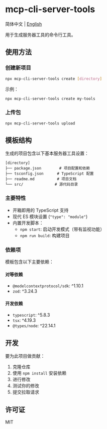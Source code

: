 # mcp-cli-server-tools

简体中文 | [English](./README.md)

用于生成服务器工具的命令行工具。

## 使用方法

### 创建新项目

```bash
npx mcp-cli-server-tools create [directory]
```

示例：

```bash
npx mcp-cli-server-tools create my-tools
```

### 上传包

```bash
npx mcp-cli-server-tools upload
```

## 模板结构

生成的项目包含以下基本服务器工具设置：

```
[directory]
├── package.json        # 项目配置和依赖
├── tsconfig.json      # TypeScript 配置
├── readme.md          # 项目文档
└── src/              # 源代码目录
```

### 主要特性

- 开箱即用的 TypeScript 支持
- 现代 ES 模块设置 (`"type": "module"`)
- 内置开发脚本：
  - `npm start`: 启动开发模式（带有监视功能）
  - `npm run build`: 构建项目

### 依赖项

模板包含以下主要依赖：

#### 对等依赖

- `@modelcontextprotocol/sdk`: ^1.10.1
- `zod`: ^3.24.3

#### 开发依赖

- `typescript`: ^5.8.3
- `tsx`: ^4.19.3
- `@types/node`: ^22.14.1

## 开发

要为此项目做贡献：

1. 克隆仓库
2. 使用 `npm install` 安装依赖
3. 进行修改
4. 测试你的修改
5. 提交拉取请求

## 许可证

MIT
